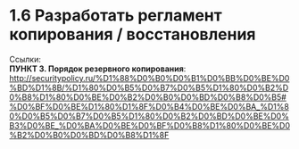 # 1.6 Разработать регламент копирования / восстановления 

Ссылки:  
**ПУНКТ 3. Порядок резервного копирования**:
http://securitypolicy.ru/%D1%88%D0%B0%D0%B1%D0%BB%D0%BE%D0%BD%D1%8B/%D1%80%D0%B5%D0%B7%D0%B5%D1%80%D0%B2%D0%B8%D1%80%D0%BE%D0%B2%D0%B0%D0%BD%D0%B8%D0%B5#%D0%BF%D0%BE%D1%80%D1%8F%D0%B4%D0%BE%D0%BA_%D1%80%D0%B5%D0%B7%D0%B5%D1%80%D0%B2%D0%BD%D0%BE%D0%B3%D0%BE_%D0%BA%D0%BE%D0%BF%D0%B8%D1%80%D0%BE%D0%B2%D0%B0%D0%BD%D0%B8%D1%8F
